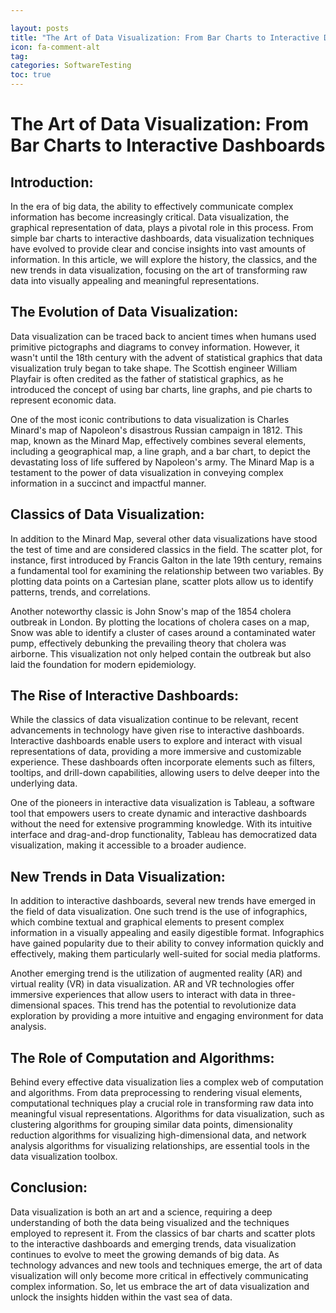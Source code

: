 ```yaml
---

layout: posts
title: "The Art of Data Visualization: From Bar Charts to Interactive Dashboards"
icon: fa-comment-alt
tag:      
categories: SoftwareTesting
toc: true
---
```




# The Art of Data Visualization: From Bar Charts to Interactive Dashboards

## Introduction:

In the era of big data, the ability to effectively communicate complex information has become increasingly critical. Data visualization, the graphical representation of data, plays a pivotal role in this process. From simple bar charts to interactive dashboards, data visualization techniques have evolved to provide clear and concise insights into vast amounts of information. In this article, we will explore the history, the classics, and the new trends in data visualization, focusing on the art of transforming raw data into visually appealing and meaningful representations.

## The Evolution of Data Visualization:

Data visualization can be traced back to ancient times when humans used primitive pictographs and diagrams to convey information. However, it wasn't until the 18th century with the advent of statistical graphics that data visualization truly began to take shape. The Scottish engineer William Playfair is often credited as the father of statistical graphics, as he introduced the concept of using bar charts, line graphs, and pie charts to represent economic data.

One of the most iconic contributions to data visualization is Charles Minard's map of Napoleon's disastrous Russian campaign in 1812. This map, known as the Minard Map, effectively combines several elements, including a geographical map, a line graph, and a bar chart, to depict the devastating loss of life suffered by Napoleon's army. The Minard Map is a testament to the power of data visualization in conveying complex information in a succinct and impactful manner.

## Classics of Data Visualization:

In addition to the Minard Map, several other data visualizations have stood the test of time and are considered classics in the field. The scatter plot, for instance, first introduced by Francis Galton in the late 19th century, remains a fundamental tool for examining the relationship between two variables. By plotting data points on a Cartesian plane, scatter plots allow us to identify patterns, trends, and correlations.

Another noteworthy classic is John Snow's map of the 1854 cholera outbreak in London. By plotting the locations of cholera cases on a map, Snow was able to identify a cluster of cases around a contaminated water pump, effectively debunking the prevailing theory that cholera was airborne. This visualization not only helped contain the outbreak but also laid the foundation for modern epidemiology.

## The Rise of Interactive Dashboards:

While the classics of data visualization continue to be relevant, recent advancements in technology have given rise to interactive dashboards. Interactive dashboards enable users to explore and interact with visual representations of data, providing a more immersive and customizable experience. These dashboards often incorporate elements such as filters, tooltips, and drill-down capabilities, allowing users to delve deeper into the underlying data.

One of the pioneers in interactive data visualization is Tableau, a software tool that empowers users to create dynamic and interactive dashboards without the need for extensive programming knowledge. With its intuitive interface and drag-and-drop functionality, Tableau has democratized data visualization, making it accessible to a broader audience.

## New Trends in Data Visualization:

In addition to interactive dashboards, several new trends have emerged in the field of data visualization. One such trend is the use of infographics, which combine textual and graphical elements to present complex information in a visually appealing and easily digestible format. Infographics have gained popularity due to their ability to convey information quickly and effectively, making them particularly well-suited for social media platforms.

Another emerging trend is the utilization of augmented reality (AR) and virtual reality (VR) in data visualization. AR and VR technologies offer immersive experiences that allow users to interact with data in three-dimensional spaces. This trend has the potential to revolutionize data exploration by providing a more intuitive and engaging environment for data analysis.

## The Role of Computation and Algorithms:

Behind every effective data visualization lies a complex web of computation and algorithms. From data preprocessing to rendering visual elements, computational techniques play a crucial role in transforming raw data into meaningful visual representations. Algorithms for data visualization, such as clustering algorithms for grouping similar data points, dimensionality reduction algorithms for visualizing high-dimensional data, and network analysis algorithms for visualizing relationships, are essential tools in the data visualization toolbox.

## Conclusion:

Data visualization is both an art and a science, requiring a deep understanding of both the data being visualized and the techniques employed to represent it. From the classics of bar charts and scatter plots to the interactive dashboards and emerging trends, data visualization continues to evolve to meet the growing demands of big data. As technology advances and new tools and techniques emerge, the art of data visualization will only become more critical in effectively communicating complex information. So, let us embrace the art of data visualization and unlock the insights hidden within the vast sea of data.